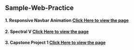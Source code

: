 ## Sample-Web-Practice

#### 1. Responsive Navbar Animation  [Click Here to view the page](https://sandipswain.github.io/Sample-Web-Practice/Animated%20Responsive%20Navbar/index.html)
#### 2. Spectral V                   [Click Here to view the page](https://sandipswain.github.io/Sample-Web-Practice/Spectral%20V/css2.html)
#### 3. Capstone Project 1           [Click Here to view the page](https://sandipswain.github.io/Sample-Web-Practice/Capstone%20Project%201/index.html)
